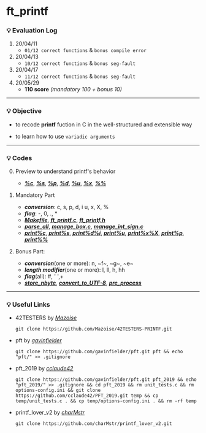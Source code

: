 # ft_printf

### :bulb: Evaluation Log
1. 20/04/11
    - `01/12 correct functions` & `bonus compile error`
2. 20/04/13
    - `10/12 correct functions` & `bonus seg-fault`
3. 20/04/17
    - `11/12 correct functions` & `bonus seg-fault`
4. 20/05/29
    - **110 score** _(mandatory 100 + bonus 10)_
***

### :bulb: Objective
- to recode __printf__ fuction in C in the well-structured and extensible way

- to learn how to use `variadic arguments`
***

### :bulb: Codes
0. Preview to understand printf's behavior
    - [***%c***](./examples/%25c), [***%s***](./examples/%25s), [***%p***](./examples/%25p), [***%d***](./examples/%25d), [***%u***](./examples/%25u), [***%x***](./examples/%25x), [***%%***](./examples/%25%25)
1. Mandatory Part
    - ***conversion***: c, s, p, d, i u, x, X, %
    - ***flag***: -, 0, ., *
    - [***Makefile***](./new/Makefile), [***ft_printf.c***](./new/ft_printf.c), [***ft_printf.h***](./new/ft_printf.h)
    - [***parse_all***](./new/parse_all.c), [***manage_box.c***](./new/manage_box.c), [***manage_int_sign.c***](./new/manage_int_sign.c)
    - [***print%c***](./new/print_1_char.c), [***print%s***](./new/print_2_string.c), [***print%d%i***](./new/print_3_int.c), [***print%u***](./new/print_4_unsigned_int.c), [***print%x%X***](./new/print_5_hexa.c), [***print%p***](./new/print_6_pointer.c), [***print%%***](./new/print_7_percent.c)

2. Bonus Part: 
    - ***conversion***(one or more): n, ~f~, ~g~, ~e~
    - ***length modifier***(one or more): l, ll, h, hh
    - ***flag***(all): #, ' ',+
    - [***store_nbyte***](./new/store_8_nbyte.c), [***convert_to_UTF-8***](./new/libft/ft_atouni.c), [***pre_process***](./new/pre_process.c)
---

### :bulb: Useful Links
- 42TESTERS by [_Mazoise_](https://github.com/Mazoise/42TESTERS-PRINTF)
    ```
    git clone https://github.com/Mazoise/42TESTERS-PRINTF.git
    ```
- pft by [_gavinfielder_](https://github.com/gavinfielder)
    ```
    git clone https://github.com/gavinfielder/pft.git pft && echo "pft/" >> .gitignore
    ```
- pft_2019 by [_cclaude42_](https://github.com/cclaude42/PFT_2019)
    ```
    git clone https://github.com/gavinfielder/pft.git pft_2019 && echo "pft_2019/" >> .gitignore && cd pft_2019 && rm unit_tests.c && rm options-config.ini && git clone https://github.com/cclaude42/PFT_2019.git temp && cp temp/unit_tests.c . && cp temp/options-config.ini . && rm -rf temp
    ```
- printf_lover_v2 by [_charMstr_](https://github.com/charMstr/printf_lover_v2)
    ```
    git clone https://github.com/charMstr/printf_lover_v2.git
    ```
